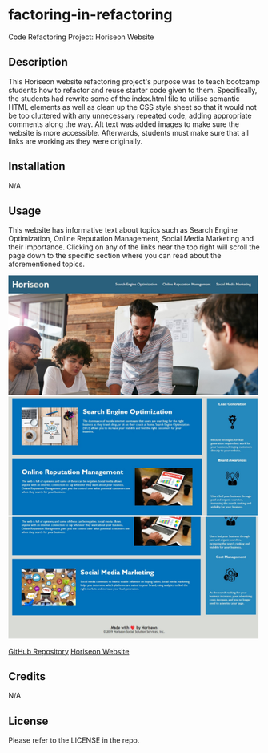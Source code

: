 # factoring-in-refactoring
Code Refactoring Project: Horiseon Website

## Description

This Horiseon website refactoring project's purpose was to teach bootcamp students how to refactor and reuse starter code given to them. Specifically, the students had rewrite some of the index.html file to utilise semantic HTML elements as well as clean up the CSS style sheet so that it would not be too cluttered with any unnecessary repeated code, adding appropriate comments along the way. Alt text was added images to make sure the website is more accessible. Afterwards, students must make sure that all links are working as they were originally. 

## Installation

N/A

## Usage

This website has informative text about topics such as Search Engine Optimization, Online Reputation Management, Social Media Marketing and their importance. Clicking on any of the links near the top right will scroll the page down to the specific section where you can read about the aforementioned topics. 

<img src="./assets/images/horiseon1.jpg" width= 500px; />
<img src="./assets/images/horiseon2.jpg" width= 500px />
<img src="./assets/images/horiseon3.jpg" width= 500px />

<a href="https://github.com/elvislau74/factoring-in-refactoring">GitHub Repository<a />
<a href="https://elvislau74.github.io/factoring-in-refactoring/">Horiseon Website<a />


## Credits

N/A

## License

Please refer to the LICENSE in the repo.
